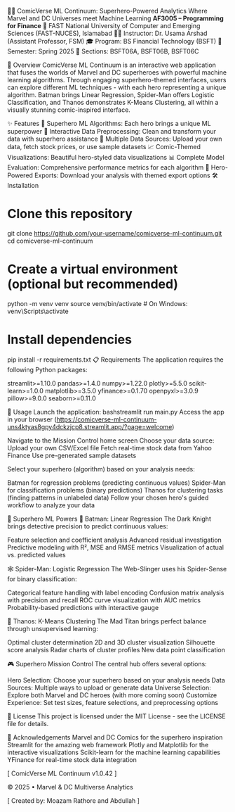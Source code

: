 🦸‍♂️ ComicVerse ML Continuum: Superhero-Powered Analytics
Where Marvel and DC Universes meet Machine Learning
**AF3005 – Programming for Finance**
📍 FAST National University of Computer and Emerging Sciences (FAST-NUCES), Islamabad
👨‍🏫 Instructor: Dr. Usama Arshad (Assistant Professor, FSM)
🎓 Program: BS Financial Technology (BSFT)
📅 Semester: Spring 2025
📌 Sections: BSFT06A, BSFT06B, BSFT06C

📌 Overview
ComicVerse ML Continuum is an interactive web application that fuses the worlds of Marvel and DC superheroes with powerful machine learning algorithms. Through engaging superhero-themed interfaces, users can explore different ML techniques - with each hero representing a unique algorithm. Batman brings Linear Regression, Spider-Man offers Logistic Classification, and Thanos demonstrates K-Means Clustering, all within a visually stunning comic-inspired interface.

✨ Features
🦇 Superhero ML Algorithms: Each hero brings a unique ML superpower
🧪 Interactive Data Preprocessing: Clean and transform your data with superhero assistance
🤖 Multiple Data Sources: Upload your own data, fetch stock prices, or use sample datasets
📈 Comic-Themed Visualizations: Beautiful hero-styled data visualizations
📊 Complete Model Evaluation: Comprehensive performance metrics for each algorithm
💾 Hero-Powered Exports: Download your analysis with themed export options
🛠️ Installation
# Clone this repository
git clone https://github.com/your-username/comicverse-ml-continuum.git
cd comicverse-ml-continuum

# Create a virtual environment (optional but recommended)
python -m venv venv
source venv/bin/activate  # On Windows: venv\Scripts\activate

# Install dependencies
pip install -r requirements.txt
📋 Requirements
The application requires the following Python packages:

streamlit>=1.10.0 pandas>=1.4.0 numpy>=1.22.0 plotly>=5.5.0 scikit-learn>=1.0.0 matplotlib>=3.5.0 yfinance>=0.1.70 openpyxl>=3.0.9 pillow>=9.0.0 seaborn>=0.11.0

🚀 Usage
Launch the application:
bashstreamlit run main.py
Access the app in your browser (https://comicverse-ml-continuum-uns4ktyas8gpy4dckzjcp8.streamlit.app/?page=welcome)

Navigate to the Mission Control home screen Choose your data source: Upload your own CSV/Excel file Fetch real-time stock data from Yahoo Finance Use pre-generated sample datasets

Select your superhero (algorithm) based on your analysis needs:

Batman for regression problems (predicting continuous values) Spider-Man for classification problems (binary predictions) Thanos for clustering tasks (finding patterns in unlabeled data) Follow your chosen hero's guided workflow to analyze your data

🔋 Superhero ML Powers
🦇 Batman: Linear Regression
The Dark Knight brings detective precision to predict continuous values:

Feature selection and coefficient analysis Advanced residual investigation Predictive modeling with R², MSE and RMSE metrics Visualization of actual vs. predicted values

🕸️ Spider-Man: Logistic Regression
The Web-Slinger uses his Spider-Sense for binary classification:

Categorical feature handling with label encoding Confusion matrix analysis with precision and recall ROC curve visualization with AUC metrics Probability-based predictions with interactive gauge

💎 Thanos: K-Means Clustering
The Mad Titan brings perfect balance through unsupervised learning:

Optimal cluster determination 2D and 3D cluster visualization Silhouette score analysis Radar charts of cluster profiles New data point classification

🎮 Superhero Mission Control
The central hub offers several options:

Hero Selection: Choose your superhero based on your analysis needs Data Sources: Multiple ways to upload or generate data Universe Selection: Explore both Marvel and DC heroes (with more coming soon) Customize Experience: Set test sizes, feature selections, and preprocessing options

📄 License
This project is licensed under the MIT License - see the LICENSE file for details.

🙏 Acknowledgements
Marvel and DC Comics for the superhero inspiration Streamlit for the amazing web framework Plotly and Matplotlib for the interactive visualizations Scikit-learn for the machine learning capabilities YFinance for real-time stock data integration

[ ComicVerse ML Continuum v1.0.42 ]

© 2025 • Marvel & DC Multiverse Analytics

[ Created by: Moazam Rathore and Abdullah ]
